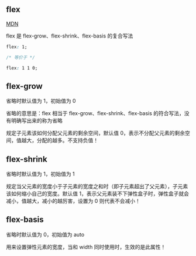 ## flex

[MDN](https://developer.mozilla.org/zh-CN/docs/Web/CSS/flex)

flex 是 flex-grow、flex-shrink、flex-basis 的复合写法

```css
flex: 1;

/* 等价于 */

flex: 1 1 0;
```

## flex-grow

省略时默认值为 1，初始值为 0

省略的意思是：flex 相当于 flex-grow、flex-shrink、flex-basis 的符合写法，没有明确写出来的称为省略

规定子元素该如何分配父元素的剩余空间，默认值 0，表示不分配父元素的剩余空间，值越大，分配的越多。不支持负值！

## flex-shrink

省略时默认值为 1，初始值为 1

规定当父元素的宽度小于子元素的宽度之和时（即子元素超出了父元素），子元素该如何缩小自己的宽度。默认值 1，表示父元素装不下弹性盒子时，弹性盒子就会减小，值越大，减小的越厉害，设置为 0 则代表不会减小！

## flex-basis

省略时默认值为 0，初始值为 auto

用来设置弹性元素的宽度，当和 width 同时使用时，生效的是此属性！

